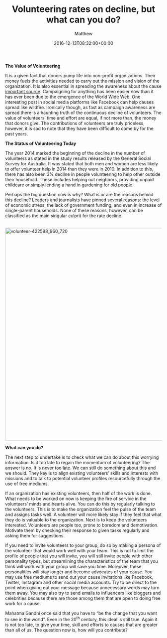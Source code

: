 ﻿---
id: 6791
title: Volunteering rates on decline, but what can you do?
date: 2016-12-13T08:32:00+00:00
author: Matthew
layout: post
guid: http://processpa.com/?p=6791
permalink: /ExecutiveMatters/volunteering-rates-on-decline-but-what-can-you-do/
---
**The Value of Volunteering** 

It is a given fact that donors pump life into non-profit organizations. Their money fuels the activities needed to carry out the mission and vision of the organization. It is also essential in spreading the awareness about the cause [important source](http://biturlz.com/Ib5kGdi). Campaigning for anything has been easier now than it has ever been due to the emergence of the World Wide Web. One interesting post in social media platforms like Facebook can help causes spread like wildfire. Ironically though, as fast as campaign awareness are spread there is a haunting truth of the continuous decline of volunteers. The value of volunteers’ time and effort are equal, if not more than, the money that donors give. The contributions of volunteers are truly priceless, however, it is sad to note that they have been difficult to come by for the past years. 

**The Status of Volunteering Today** 

The year 2014 marked the beginning of the decline in the number of volunteers as stated in the study results released by the General Social Survey for Australia. It was stated that both men and women are less likely to offer volunteer help in 2014 than they were in 2010. In addition to this, there has also been 3% decline in people volunteering to help other outside their household. These includes helping out neighbors, providing unpaid childcare or simply lending a hand in gardening for old people. 

Perhaps the big question now is why? What is or are the reasons behind this decline? Leaders and journalists have pinned several reasons: the level of economic stress, the lack of government funding, and even in increase of single-parent households. None of these reasons, however, can be classified as the main singular culprit for the rate decline. 

&nbsp; <img title="volunteer-422598_960_720" style="border-top: 0px;border-right: 0px;border-bottom: 0px;padding-top: 0px;padding-left: 0px;border-left: 0px;padding-right: 0px" border="0" alt="volunteer-422598_960_720" src="http://processpa.com/wp-content/uploads/2016/12/volunteer-422598_960_720.jpg" width="1024" height="683" />

**What can you do?** 

The next step to undertake is to check what we can do about this worrying information. Is it too late to regain the momentum of volunteering? The answer is no. It is never too late. We can still do something about this and we should. They key is to align existing volunteers’ skills and interests with missions and to talk to potential volunteer profiles resourcefully through the use of free mediums. 

If an organization has existing volunteers, then half of the work is done. What needs to be worked on now is keeping the fire of service in the volunteers’ minds and hearts alive. You can do this by regularly talking to the volunteers. This is to make the organization feel the pulse of the team and assigns tasks well. A volunteer will more likely stay if they feel that what they do is valuable to the organization. Next is to keep the volunteers interested. Volunteers are people too, prone to boredom and demotivation. Motivate them by checking their response to given tasks regularly and asking them for suggestions. 

If you need to invite volunteers to your group, do so by making a persona of the volunteer that would work well with your team. This is not to limit the profile of people that you will invite, you will still invite people with other personality types, but streamlining the characteristics of the team that you think will work with your group will save you time. Moreover, these personalities will stay longer and become advocates of your cause. You may use free mediums to send out your cause invitations like Facebook, Twitter, Instagram and other social media accounts. Try to be direct to the point when giving out your message because unnecessary words may turn them away. You may also try to send emails to influencers like bloggers and celebrities because there are those among them that are open to doing free work for a cause. 

Mahatma Gandhi once said that you have to “be the change that you want to see in the world”. Even in the 20<sup>th</sup> century, this ideal is still true. Again it is not too late, to give your time, skill and efforts to causes that are greater than all of us. The question now is, how will you contribute?